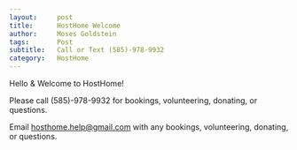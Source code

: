 ```yaml
---
layout:     post
title:      HostHome Welcome
author:     Moses Goldstein
tags: 		Post
subtitle:  	Call or Text (585)-978-9932
category:   HostHome
---
```


Hello & Welcome to HostHome!

Please call (585)-978-9932 for bookings, volunteering, donating, or questions. 

Email <a href="mailto:hosthome.help@gmail.com">hosthome.help@gmail.com</a> with any bookings, volunteering, donating, or questions. 